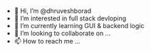 - 👋 Hi, I’m @dhruveshborad
- 👀 I’m interested in full stack devloping
- 🌱 I’m currently learning GUI & backend logic
- 💞️ I’m looking to collaborate on ...
- 📫 How to reach me ...

<!---
dhruveshborad/dhruveshborad is a ✨ special ✨ repository because its `README.md` (this file) appears on your GitHub profile.
You can click the Preview link to take a look at your changes.
--->

